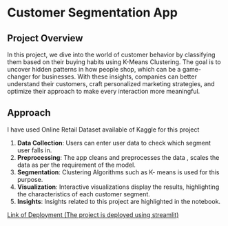 # Customer Segmentation App

## Project Overview

In this project, we dive into the world of customer behavior by classifying them based on their buying habits using K-Means Clustering. The goal is to uncover hidden patterns in how people shop, which can be a game-changer for businesses. With these insights, companies can better understand their customers, craft personalized marketing strategies, and optimize their approach to make every interaction more meaningful.

## Approach 

I have used Online Retail Dataset available of Kaggle for this project 

1. **Data Collection**: Users can enter user data to check which segment user falls in.
2. **Preprocessing**: The app cleans and preprocesses the data , scales the data as per the requirement of the model.
3. **Segmentation**: Clustering Algorithms such as K- means is used for this purpose.
4. **Visualization**: Interactive visualizations display the results, highlighting the characteristics of each customer segment.
5. **Insights**: Insights related to this project are highlighted in the notebook.

[Link of Deployment (The project is deployed using streamlit)](https://customer-segmentation-app-005.streamlit.app/)
